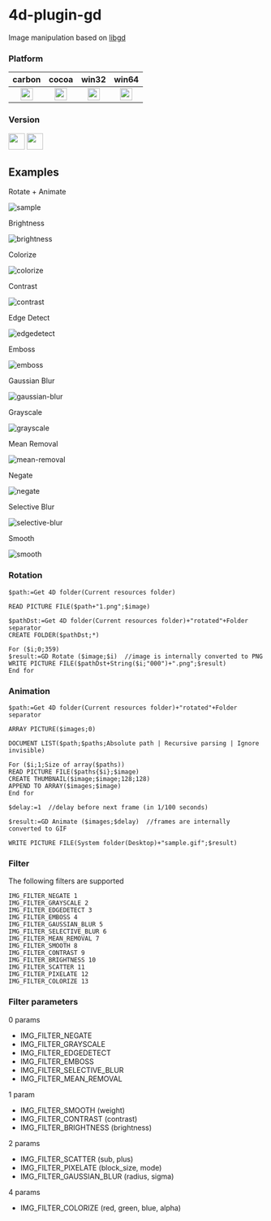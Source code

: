 # 4d-plugin-gd
Image manipulation based on [libgd](https://libgd.github.io)

### Platform

| carbon | cocoa | win32 | win64 |
|:------:|:-----:|:---------:|:---------:|
|<img src="https://cloud.githubusercontent.com/assets/1725068/22371562/1b091f0a-e4db-11e6-8458-8653954a7cce.png" width="24" height="24" />|<img src="https://cloud.githubusercontent.com/assets/1725068/22371562/1b091f0a-e4db-11e6-8458-8653954a7cce.png" width="24" height="24" />|<img src="https://cloud.githubusercontent.com/assets/1725068/22371562/1b091f0a-e4db-11e6-8458-8653954a7cce.png" width="24" height="24" />|<img src="https://cloud.githubusercontent.com/assets/1725068/22371562/1b091f0a-e4db-11e6-8458-8653954a7cce.png" width="24" height="24" />|

### Version

<img src="https://cloud.githubusercontent.com/assets/1725068/18940649/21945000-8645-11e6-86ed-4a0f800e5a73.png" width="32" height="32" /> <img src="https://cloud.githubusercontent.com/assets/1725068/18940648/2192ddba-8645-11e6-864d-6d5692d55717.png" width="32" height="32" />


## Examples

Rotate + Animate

![sample](https://cloud.githubusercontent.com/assets/1725068/18774589/ca7dab4e-8195-11e6-85e1-aee11f061dc1.gif)

Brightness

![brightness](https://cloud.githubusercontent.com/assets/1725068/18776435/30ccf874-81a4-11e6-9c69-e0a633fa82f3.png)

Colorize

![colorize](https://cloud.githubusercontent.com/assets/1725068/18776439/312aa032-81a4-11e6-9ebd-5e75e7b99ecc.png)

Contrast

![contrast](https://cloud.githubusercontent.com/assets/1725068/18776440/312d6786-81a4-11e6-8ae3-25c17c311a85.png)

Edge Detect

![edgedetect](https://cloud.githubusercontent.com/assets/1725068/18776441/3132c32a-81a4-11e6-899a-8db50f5a556b.png)

Emboss

![emboss](https://cloud.githubusercontent.com/assets/1725068/18776442/3135dd08-81a4-11e6-8852-9e17adff54d9.png)

Gaussian Blur

![gaussian-blur](https://cloud.githubusercontent.com/assets/1725068/18776438/3129a402-81a4-11e6-9a4a-f7b27072a9b6.png)

Grayscale

![grayscale](https://cloud.githubusercontent.com/assets/1725068/18776436/30f69a1c-81a4-11e6-9d7f-df85c49d87b1.png)

Mean Removal

![mean-removal](https://cloud.githubusercontent.com/assets/1725068/18776437/31229f54-81a4-11e6-9fb2-427b6a55a644.png)

Negate

![negate](https://cloud.githubusercontent.com/assets/1725068/18776443/31501e8e-81a4-11e6-82a0-8dea1172e548.png)

Selective Blur

![selective-blur](https://cloud.githubusercontent.com/assets/1725068/18776444/31502d02-81a4-11e6-82e6-709de495b774.png)

Smooth

![smooth](https://cloud.githubusercontent.com/assets/1725068/18776445/3154e89c-81a4-11e6-922b-6c64aa160618.png)

### Rotation

```
$path:=Get 4D folder(Current resources folder)

READ PICTURE FILE($path+"1.png";$image)

$pathDst:=Get 4D folder(Current resources folder)+"rotated"+Folder separator
CREATE FOLDER($pathDst;*)

For ($i;0;359)
$result:=GD Rotate ($image;$i)  //image is internally converted to PNG
WRITE PICTURE FILE($pathDst+String($i;"000")+".png";$result)
End for 
```

### Animation

```
$path:=Get 4D folder(Current resources folder)+"rotated"+Folder separator

ARRAY PICTURE($images;0)

DOCUMENT LIST($path;$paths;Absolute path | Recursive parsing | Ignore invisible)

For ($i;1;Size of array($paths))
READ PICTURE FILE($paths{$i};$image)
CREATE THUMBNAIL($image;$image;128;128)
APPEND TO ARRAY($images;$image)
End for 

$delay:=1  //delay before next frame (in 1/100 seconds)

$result:=GD Animate ($images;$delay)  //frames are internally converted to GIF

WRITE PICTURE FILE(System folder(Desktop)+"sample.gif";$result)
```

### Filter

The following filters are supported

```
IMG_FILTER_NEGATE 1
IMG_FILTER_GRAYSCALE 2
IMG_FILTER_EDGEDETECT 3
IMG_FILTER_EMBOSS 4
IMG_FILTER_GAUSSIAN_BLUR 5
IMG_FILTER_SELECTIVE_BLUR 6
IMG_FILTER_MEAN_REMOVAL 7
IMG_FILTER_SMOOTH 8
IMG_FILTER_CONTRAST 9
IMG_FILTER_BRIGHTNESS 10
IMG_FILTER_SCATTER 11
IMG_FILTER_PIXELATE 12
IMG_FILTER_COLORIZE 13
```

### Filter parameters

0 params

* IMG_FILTER_NEGATE
* IMG_FILTER_GRAYSCALE
* IMG_FILTER_EDGEDETECT
* IMG_FILTER_EMBOSS
* IMG_FILTER_SELECTIVE_BLUR
* IMG_FILTER_MEAN_REMOVAL

1 param

* IMG_FILTER_SMOOTH	(weight)
* IMG_FILTER_CONTRAST (contrast)
* IMG_FILTER_BRIGHTNESS (brightness)

2 params

* IMG_FILTER_SCATTER	(sub, plus)
* IMG_FILTER_PIXELATE (block_size, mode)
* IMG_FILTER_GAUSSIAN_BLUR (radius, sigma)

4 params

* IMG_FILTER_COLORIZE (red, green, blue, alpha)

